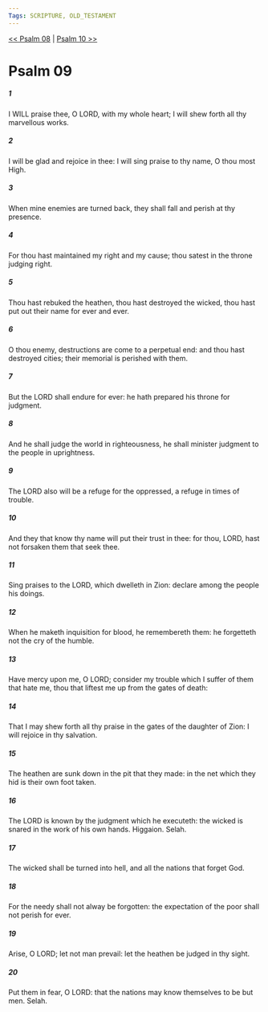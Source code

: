 ```yaml
---
Tags: SCRIPTURE, OLD_TESTAMENT
---
```


[<< Psalm 08](OLD_TESTAMENT/19_Psalms/Psalm_08.md) | [Psalm 10 >>](OLD_TESTAMENT/19_Psalms/Psalm_10.md)

# Psalm 09

##### 1
 I WILL praise thee, O LORD, with my whole heart; I will shew forth all thy marvellous works.
##### 2
 I will be glad and rejoice in thee: I will sing praise to thy name, O thou most High.
##### 3
 When mine enemies are turned back, they shall fall and perish at thy presence.
##### 4
 For thou hast maintained my right and my cause; thou satest in the throne judging right.
##### 5
 Thou hast rebuked the heathen, thou hast destroyed the wicked, thou hast put out their name for ever and ever.
##### 6
 O thou enemy, destructions are come to a perpetual end: and thou hast destroyed cities; their memorial is perished with them.
##### 7
 But the LORD shall endure for ever: he hath prepared his throne for judgment.
##### 8
 And he shall judge the world in righteousness, he shall minister judgment to the people in uprightness.
##### 9
 The LORD also will be a refuge for the oppressed, a refuge in times of trouble.
##### 10
 And they that know thy name will put their trust in thee: for thou, LORD, hast not forsaken them that seek thee.
##### 11
 Sing praises to the LORD, which dwelleth in Zion: declare among the people his doings.
##### 12
 When he maketh inquisition for blood, he remembereth them: he forgetteth not the cry of the humble.
##### 13
 Have mercy upon me, O LORD; consider my trouble which I suffer of them that hate me, thou that liftest me up from the gates of death:
##### 14
 That I may shew forth all thy praise in the gates of the daughter of Zion: I will rejoice in thy salvation.
##### 15
 The heathen are sunk down in the pit that they made: in the net which they hid is their own foot taken.
##### 16
 The LORD is known by the judgment which he executeth: the wicked is snared in the work of his own hands.  Higgaion.  Selah.
##### 17
 The wicked shall be turned into hell, and all the nations that forget God.
##### 18
 For the needy shall not alway be forgotten: the expectation of the poor shall not perish for ever.
##### 19
 Arise, O LORD; let not man prevail: let the heathen be judged in thy sight.
##### 20
 Put them in fear, O LORD: that the nations may know themselves to be but men.  Selah.
